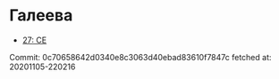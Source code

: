 # Галеева
- [27: CE](27.md)

Commit: 0c70658642d0340e8c3063d40ebad83610f7847c
 fetched at: 20201105-220216
